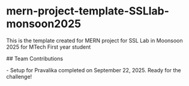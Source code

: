 # mern-project-template-SSLlab-monsoon2025

This is the template created for MERN project for SSL Lab in Moonsoon 2025 for MTech First year student

\## Team Contributions

\- Setup for Pravalika completed on September 22, 2025. Ready for the challenge!



